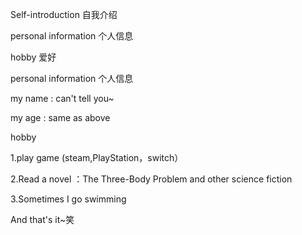 Self-introduction 自我介绍

personal information 个人信息

hobby 爱好

personal information 个人信息

my name : can't tell you~

my age : same as above

hobby

1.play game (steam,PlayStation，switch）

2.Read a novel ：The Three-Body Problem and other science fiction

3.Sometimes I go swimming

And that's it~笑
